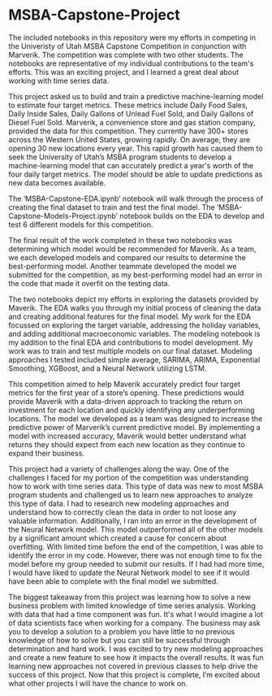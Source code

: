 # MSBA-Capstone-Project

The included notebooks in this repository were my efforts in competing in the Univeristy of Utah MSBA Capstone Competition in conjunction with Marverik. The competition was complete with two other students. The notebooks are representative of my individual contributions to the team's efforts. This was an exciting project, and I learned a great deal about working with time series data.

This project asked us to build and train a predictive machine-learning model to estimate four target metrics. These metrics include Daily Food Sales, Daily Inside Sales, Daily Gallons of Unlead Fuel Sold, and Daily Gallons of Diesel Fuel Sold. Marverik, a convenience store and gas station company, provided the data for this competition. They currently have 300+ stores across the Western United States, growing rapidly. On average, they are opening 30 new locations every year. This rapid growth has caused them to seek the University of Utah’s MSBA program students to develop a machine-learning model that can accurately predict a year's worth of the four daily target metrics. The model should be able to update predictions as new data becomes available.

The ‘MSBA-Capstone-EDA.ipynb’ notebook will walk through the process of creating the final dataset to train and test the final model. The ‘MSBA-Capstone-Models-Project.ipynb’ notebook builds on the EDA to develop and test 6 different models for this competition.

The final result of the work completed in these two notebooks was determining which model would be recommended for Maverik. As a team, we each developed models and compared our results to determine the best-performing model. Another teammate developed the model we submitted for the competition, as my best-performing model had an error in the code that made it overfit on the testing data.

The two notebooks depict my efforts in exploring the datasets provided by Maverik. The EDA walks you through my initial process of cleaning the data and creating additional features for the final model. My work for the EDA focussed on exploring the target variable, addressing the holiday variables, and adding additional macroeconomic variables. The modeling notebook is my addition to the final EDA and contributions to model development. My work was to train and test multiple models on our final dataset. Modeling approaches I tested included simple average, SARIMA, ARIMA, Exponential Smoothing, XGBoost, and a Neural Network utilizing LSTM.

This competition aimed to help Maverik accurately predict four target metrics for the first year of a store’s opening. These predictions would provide Maverik with a data-driven approach to tracking the return on investment for each location and quickly identifying any underperforming locations. The model we developed as a team was designed to increase the predictive power of Marverik’s current predictive model. By implementing a model with increased accuracy, Maverik would better understand what returns they should expect from each new location as they continue to expand their business.

This project had a variety of challenges along the way. One of the challenges I faced for my portion of the competition was understanding how to work with time series data. This type of data was new to most MSBA program students and challenged us to learn new approaches to analyze this type of data. I had to research new modeling approaches and understand how to correctly clean the data in order to not loose any valuable information. Additionally, I ran into an error in the development of the Neural Network model. This model outperformed all of the other models by a significant amount which created a cause for concern about overfitting. With limited time before the end of the competition, I was able to identify the error in my code. However, there was not enough time to fix the model before my group needed to submit our results. If I had had more time, I would have liked to update the Neural Network model to see if it would have been able to complete with the final model we submitted.

The biggest takeaway from this project was learning how to solve a new business problem with limited knowledge of time series analysis. Working with data that had a time component was fun. It's what I would imagine a lot of data scientists face when working for a company. The business may ask you to develop a solution to a problem you have little to no previous knowledge of how to solve but you can still be successful through determination and hard work. I was excited to try new modeling approaches and create a new feature to see how it impacts the overall results. It was fun learning new approaches not covered in previous classes to help drive the success of this project. Now that this project is complete, I’m excited about what other projects I will have the chance to work on.


